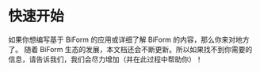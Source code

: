 ﻿# 快速开始


如果你想编写基于 BiForm 的应用或详细了解 BiForm 的内容，那么你来对地方了。
随着 BiForm 生态的发展，本文档还会不断更新。所以如果找不到你需要的信息，请告诉我们，我们会尽力增加（并在此过程中帮助你）！

